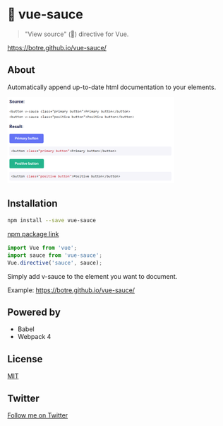 # 🍝 vue-sauce

> "View source" (😬) directive for Vue.

https://botre.github.io/vue-sauce/

## About

Automatically append up-to-date html documentation to your elements.

<img src="screenshot.png" alt="screenshot" width="75%" height="75%">

## Installation

```bash
npm install --save vue-sauce
```

[npm package link](https://www.npmjs.com/package/vue-sauce)

```javascript
import Vue from 'vue';
import sauce from 'vue-sauce';
Vue.directive('sauce', sauce);
```

Simply add v-sauce to the element you want to document.

Example: https://botre.github.io/vue-sauce/

## Powered by

- Babel
- Webpack 4

## License

[MIT](http://opensource.org/licenses/MIT)

## Twitter

[Follow me on Twitter](https://twitter.com/KrolsBjorn)

